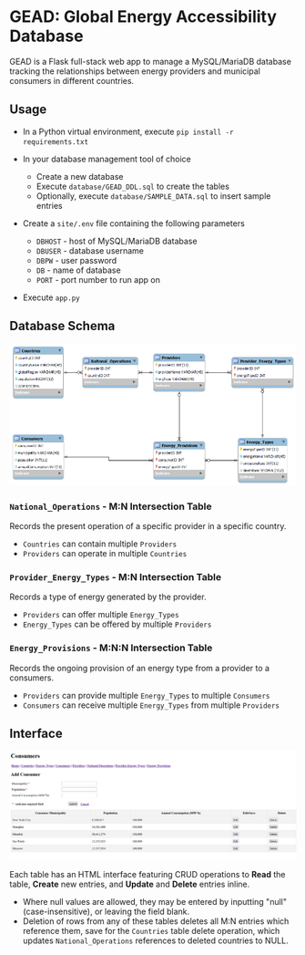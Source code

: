 # GEAD: Global Energy Accessibility Database

GEAD is a Flask full-stack web app to manage a MySQL/MariaDB database tracking the relationships between energy providers and municipal consumers in different countries.

## Usage
- In a Python virtual environment, execute `pip install -r requirements.txt`

- In your database management tool of choice
    - Create a new database
    - Execute `database/GEAD_DDL.sql` to create the tables
    - Optionally, execute `database/SAMPLE_DATA.sql` to insert sample entries
- Create a `site/.env` file containing the following parameters
    - `DBHOST`  - host of MySQL/MariaDB database
    - `DBUSER`  - database username
    - `DBPW`    - user password
    - `DB`      - name of database
    - `PORT`    - port number to run app on
- Execute `app.py`

## Database Schema

![Schema](images/GEAD_schema.png "GEAD Schema")

### `National_Operations` - M:N Intersection Table
Records the present operation of a specific provider in a specific country.
- `Countries` can contain multiple `Providers`
- `Providers` can operate in multiple `Countries`

### `Provider_Energy_Types` - M:N Intersection Table
Records a type of energy generated by the provider.
- `Providers` can offer multiple `Energy_Types`
- `Energy_Types` can be offered by multiple `Providers`

### `Energy_Provisions` - M:N:N Intersection Table
Records the ongoing provision of an energy type from a provider to a consumers.
- `Providers` can provide multiple `Energy_Types` to multiple `Consumers`
- `Consumers` can receive multiple `Energy_Types` from multiple `Providers`

## Interface

![Consumers](images/consumers.png "Consumers Interface")

Each table has an HTML interface featuring CRUD operations to **Read** the table, **Create** new entries, and **Update** and **Delete** entries inline. 

- Where null values are allowed, they may be entered by inputting "null" (case-insensitive), or leaving the field blank. 
- Deletion of rows from any of these tables deletes all M:N entries which reference them, save for the `Countries` table delete operation, which updates `National_Operations` references to deleted countries to NULL.